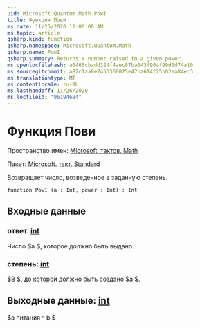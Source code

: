 ```yaml
---
uid: Microsoft.Quantum.Math.PowI
title: Функция Пови
ms.date: 11/25/2020 12:00:00 AM
ms.topic: article
qsharp.kind: function
qsharp.namespace: Microsoft.Quantum.Math
qsharp.name: PowI
qsharp.summary: Returns a number raised to a given power.
ms.openlocfilehash: a0466cbadd324f4aec87ba043f90af99d0d74a10
ms.sourcegitcommit: a87c1aa8e7453360025e47ba614f25b02ea84ec3
ms.translationtype: MT
ms.contentlocale: ru-RU
ms.lasthandoff: 11/26/2020
ms.locfileid: "96194684"
---
```

# <a name="powi-function"></a>Функция Пови

Пространство имен: [Microsoft. тактов. Math](xref:Microsoft.Quantum.Math)

Пакет: [Microsoft. такт. Standard](https://nuget.org/packages/Microsoft.Quantum.Standard)


Возвращает число, возведенное в заданную степень.

```qsharp
function PowI (a : Int, power : Int) : Int
```


## <a name="input"></a>Входные данные

### <a name="a--int"></a>ответ. [int](xref:microsoft.quantum.lang-ref.int)

Число $a $, которое должно быть выдано.


### <a name="power--int"></a>степень: [int](xref:microsoft.quantum.lang-ref.int)

$B $, до которой должно быть создано $a $.



## <a name="output--int"></a>Выходные данные: [int](xref:microsoft.quantum.lang-ref.int)

$a питания ^ b $